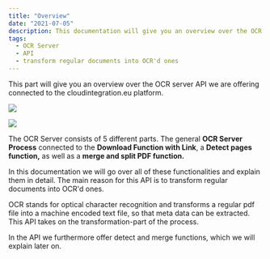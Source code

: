```yaml
---
title: "Overview"
date: "2021-07-05"
description: This documentation will give you an overview over the OCR server API we are offering connected to the cloudintegration.eu platform.
tags:
  - OCR Server
  - API
  - transform regular documents into OCR'd ones
---
```


This part will give you an overview over the OCR server API we are offering connected to the cloudintegration.eu platform.  
  

![](/_images/doc2/image-30-1024x214.png)

![](/_images/doc2/image-31-1024x166.png)

The OCR Server consists of 5 different parts. The general **OCR Server Process** connected to the **Download Function with Link**, a **Detect pages function,** as well as a **merge and split PDF function.**  
  
In this documentation we will go over all of these functionalities and explain them in detail. The main reason for this API is to transform regular documents into OCR'd ones.

OCR stands for optical character recognition and transforms a regular pdf file into a machine encoded text file, so that meta data can be extracted. This API takes on the transformation-part of the process.

In the API we furthermore offer detect and merge functions, which we will explain later on.
